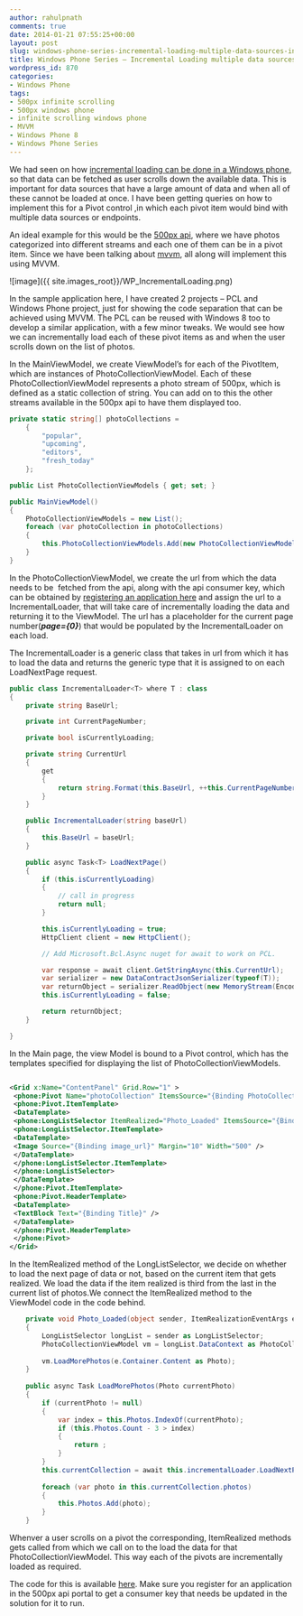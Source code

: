 ```yaml
---
author: rahulpnath
comments: true
date: 2014-01-21 07:55:25+00:00
layout: post
slug: windows-phone-series-incremental-loading-multiple-data-sources-inside-a-pivot
title: Windows Phone Series – Incremental Loading multiple data sources inside a Pivot
wordpress_id: 870
categories:
- Windows Phone
tags:
- 500px infinite scrolling
- 500px windows phone
- infinite scrolling windows phone
- MVVM
- Windows Phone 8
- Windows Phone Series
---
```


We had seen on how [incremental loading can be done in a Windows phone](http://rahulpnath.com/blog/windows-phone-series-incremental-loading/), so that data can be fetched as user scrolls down the available data. This is important for data sources that have a large amount of data and when all of these cannot be loaded at once. I have been getting queries on how to implement this for a Pivot control ,in which each pivot item would bind with multiple data sources or endpoints.

An ideal example for this would be the [500px api](http://developers.500px.com/), where we have photos categorized into different streams and each one of them can be in a pivot item. Since we have been talking about [mvvm](http://rahulpnath.com/blog/tag/mvvm/), all along will implement this using MVVM.

![image]({{ site.images_root}}/WP_IncrementalLoading.png)



In the sample application here, I have created 2 projects – PCL and Windows Phone project, just for showing the code separation that can be achieved using MVVM. The PCL can be reused with Windows 8 too to develop a similar application, with a few minor tweaks. We would see how we can incrementally load each of these pivot items as and when the user scrolls down on the list of photos.

In the MainViewModel, we create ViewModel’s for each of the PivotItem, which are instances of PhotoCollectionViewModel. Each of these PhotoCollectionViewModel represents a photo stream of 500px, which is defined as a static collection of string. You can add on to this the other streams available in the 500px api to have them displayed too.

``` csharp
private static string[] photoCollections =
    {
        "popular",
        "upcoming",
        "editors",
        "fresh_today"
    };

public List PhotoCollectionViewModels { get; set; }

public MainViewModel()
{
    PhotoCollectionViewModels = new List();
    foreach (var photoCollection in photoCollections)
    {
        this.PhotoCollectionViewModels.Add(new PhotoCollectionViewModel(photoCollection));
    }
}
```

In the PhotoCollectionViewModel, we create the url from which the data needs to be  fetched from the api, along with the api consumer key, which can be obtained by [registering an application here](http://500px.com/settings/applications) and assign the url to a IncrementalLoader, that will take care of incrementally loading the data and returning it to the ViewModel. The url has a placeholder for the current page number(**_page={0}_**) that would be populated by the IncrementalLoader on each load.

The IncrementalLoader is a generic class that takes in url from which it has to load the data and returns the generic type that it is assigned to on each LoadNextPage request.

``` csharp 
public class IncrementalLoader<T> where T : class
{
    private string BaseUrl;

    private int CurrentPageNumber;

    private bool isCurrentlyLoading;

    private string CurrentUrl
    {
        get
        {
            return string.Format(this.BaseUrl, ++this.CurrentPageNumber);
        }
    }

    public IncrementalLoader(string baseUrl)
    {
        this.BaseUrl = baseUrl;
    }

    public async Task<T> LoadNextPage()
    {
        if (this.isCurrentlyLoading)
        {
            // call in progress
            return null;
        }

        this.isCurrentlyLoading = true;
        HttpClient client = new HttpClient();

        // Add Microsoft.Bcl.Async nuget for await to work on PCL.

        var response = await client.GetStringAsync(this.CurrentUrl);
        var serializer = new DataContractJsonSerializer(typeof(T));
        var returnObject = serializer.ReadObject(new MemoryStream(Encoding.Unicode.GetBytes(response))) as T;
        this.isCurrentlyLoading = false;

        return returnObject;
    }

}
```

In the Main page, the view Model is bound to a Pivot control, which has the templates specified for displaying the list of PhotoCollectionViewModels.

``` xml

<Grid x:Name="ContentPanel" Grid.Row="1" >
 <phone:Pivot Name="photoCollection" ItemsSource="{Binding PhotoCollectionViewModels}">
 <phone:Pivot.ItemTemplate>
 <DataTemplate>
 <phone:LongListSelector ItemRealized="Photo_Loaded" ItemsSource="{Binding Photos}" IsGroupingEnabled="False">
 <phone:LongListSelector.ItemTemplate>
 <DataTemplate>
 <Image Source="{Binding image_url}" Margin="10" Width="500" />
 </DataTemplate>
 </phone:LongListSelector.ItemTemplate>
 </phone:LongListSelector>
 </DataTemplate>
 </phone:Pivot.ItemTemplate>
 <phone:Pivot.HeaderTemplate>
 <DataTemplate>
 <TextBlock Text="{Binding Title}" />
 </DataTemplate>
 </phone:Pivot.HeaderTemplate>
 </phone:Pivot>
</Grid>

```

In the ItemRealized method of the LongListSelector, we decide on whether to load the next page of data or not, based on the current item that gets realized. We load the data if the item realized is third from the last in the current list of photos.We connect the ItemRealized method to the ViewModel code in the code behind.

``` csharp
    private void Photo_Loaded(object sender, ItemRealizationEventArgs e)
    {
        LongListSelector longList = sender as LongListSelector;
        PhotoCollectionViewModel vm = longList.DataContext as PhotoCollectionViewModel;
    
        vm.LoadMorePhotos(e.Container.Content as Photo);
    }
    
    public async Task LoadMorePhotos(Photo currentPhoto)
    {
        if (currentPhoto != null)
        {
            var index = this.Photos.IndexOf(currentPhoto);
            if (this.Photos.Count - 3 > index)
            {
                return ;
            }
        }
        this.currentCollection = await this.incrementalLoader.LoadNextPage();
    
        foreach (var photo in this.currentCollection.photos)
        {
            this.Photos.Add(photo);
        }
    }

```

Whenver a user scrolls on a pivot the corresponding, ItemRealized methods gets called from which we call on to the load the data for that PhotoCollectionViewModel. This way each of the pivots are incrementally loaded as required.

The code for this is available [here](https://github.com/rahulpnath/Blog/tree/master/IncrementalLoading). Make sure you register for an application in the 500px api portal to get a consumer key that needs be updated in the solution for it to run.
